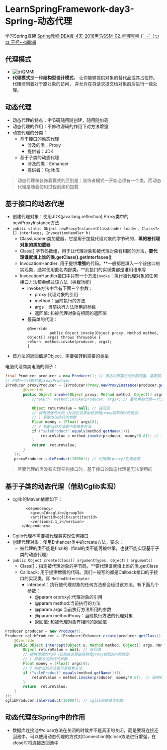 # LearnSpringFramework-day3-Spring-动态代理
  学习Spring框架
  [Spring教程IDEA版-4天-2018黑马SSM-02_哔哩哔哩 (゜-゜)つロ 干杯~-bilibili](https://www.bilibili.com/video/BV1Sb411s7vP?from=search&seid=6126662563921252654)

## 代理模式
- ![trtQMMi](https://i.imgur.com/trtQMMi.png)
- **代理模式**是一种**结构型设计模式**， 让你能够提供对象的替代品或其占位符。 代理控制着对于原对象的访问， 并允许在将请求提交给对象前后进行一些处理。


## 动态代理
- 动态代理的特点：字节码随用随创建，随用随加载
- 动态代理的作用：不修改源码的作用下对方法增强
- 动态代理的分类：
    - 基于接口的动态代理
        - 涉及的类：Proxy
        - 提供者：JDK
    - 基于子类的动态代理
        - 涉及的类：Enhancer
        - 提供者：Cglib库
    
> 动态代理和装饰着模式的区别是：装饰者模式一开始必须有一个类，而动态代理是随着使用过程创建和加载

## 基于接口的动态代理
- 创建代理对象：使用JDK(java.lang.reflection) Proxy类中的newProxyInstance方法
- `public static Object newProxyInstance​(ClassLoader loader, Class<?>[] interfaces, InvocationHandler h)`
    - ClassLoader:类加载器，它是用于加载代理对象的字节码的，**填的被代理对象的类加载器**
    - Class[]:字节码数组，用于让代理对象和被代理对象有相同的方法，**要代理谁就填上谁的类.getClass().getInterfaces()**
    - InvocationHandler: 用于提供**增强**的代码。**一般都是填入一个该接口的实现类，通常使用匿名内部类。**此接口的实现类都是谁用谁来写
    - InvocationHandler接口中只有一个方法`invoke`：执行被代理对象的任何接口方法都会经过该方法（拦截功能）
        - invoke方法中含有下面三个参数：
            - proxy:代理对象的引用
            - method：当前执行的方法
            - args：当前执行方法所用的参数
            - 返回值: 和被代理对象有相同的返回值
        - 最简单的代理：
            ```
           @Override
                      public Object invoke(Object proxy, Method method, Object[] args) throws Throwable {
          return  method.invoke(producer, args);
          }
            ```
- 该方法的返回值是Object，需要强转到需要的类型

电脑代理商卖电脑的例子：
```java
final Producer producer = new Producer(); // 匿名内部类访问外部变量，需要其是final的
// 创建一个代理对象proxyProducer
IProducer proxyProducer = (IProducer)Proxy.newProxyInstance(producer.getClass().getClassLoader(), producer.getClass().getInterfaces(), new InvocationHandler() {
        @Override
        public Object invoke(Object proxy, Method method, Object[] args) throws Throwable {
            //return  method.invoke(producer, args); // 最简单的代理——什么都不增强，纯粹直接调用被代理类的方法

            Object returnValue = null; // 返回值
            // 提供增强的代码（比如在这里由经销商proxy提取20%的佣金）
            // 1 获取方法执行的参数
            Float money = (Float) args[0];
            // 2 判断当前方法是不是销售方法
            if ("saleProduct".equals(method.getName())){
                returnValue = method.invoke(producer, money*0.8f); // 经销商(proxy)再调用被代理的方法将剩余的销售额转给工厂
            }
            return  returnValue;
        }
    });
    proxyProducer.saleProduct(10000f); // 经销商(proxy)在卖电脑
```

> 若要代理的类没有实现任何接口时，基于接口的动态代理是无法使用的
    
## 基于子类的动态代理（借助Cglib实现）
- cglib的Maven依赖如下：
    ```
          <dependency>
            <groupId>cglib</groupId>
            <artifactId>cglib</artifactId>
            <version>2.1_3</version>
        </dependency>
    ```
- Cglib代理不需要被代理类实现任何接口
- 创建代理对象：使用Enhancer类中的create方法，要求：
    - 被代理的类不能是final的（final的类不能再被继承，也就不能实现基于子类的动态代理）
- `public Object create(Class[] argumentTypes,
                        Object[] arguments)`
    - Class[]：指定被代理对象的字节码，**要代理谁就填上谁的类.getClass
    - Callback: 用于提供增强的代码。我们一般写的都是Callback接口的子接口的实现类，即 `MethodInterceptor`
        - intercept：执行被代理对象的任何方法都会经过该方法，有下面几个参数：
            - @param o(proxy):代理对象的引用
           - @param method:当前执行的方法
           - @param args:当前执行方法所用的参数
           - @param methodProxy：当前执行方法的代理对象
           - 返回值: 和被代理对象有相同的返回值
```java
Producer producer = new Producer();
Producer cglibProducer = (Producer)Enhancer.create(producer.getClass(), new MethodInterceptor() {
    @Override
    public Object intercept(Object o, Method method, Object[] args, MethodProxy methodProxy) throws Throwable {
        Object returnValue = null; // 返回值
        // 提供增强的代码（比如在这里由经销商proxy提取20%的佣金）
        // 1 获取方法执行的参数
        Float money = (Float) args[0];
        // 2 判断当前方法是不是销售方法
        if ("saleProduct".equals(method.getName())){
            returnValue = method.invoke(producer, money*0.8f); // 经销商(proxy)再调用被代理的方法将剩余的销售额转给工厂
        }
        return  returnValue;
    }
});
cglibProducer.saleProduct(10000f); // cglib经销商卖电脑
```

## 动态代理在Spring中的作用
- 数据库连接池中close方法在关闭的时候并不是真正的关闭，而是要将连接还回池中。可以使用动态代理的方式对Connection的close方法进行增强，在close时将连接放回池中


